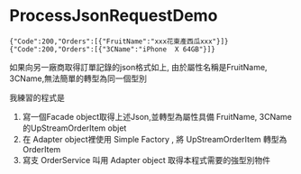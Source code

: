 # ProcessJsonRequestDemo
```
{"Code":200,"Orders":[{"FruitName":"xxx花東產西瓜xxx"}]}
{"Code":200,"Orders":[{"3CName":"iPhone  X 64GB"}]}
```
如果向另一廠商取得訂單記錄的json格式如上, 由於屬性名稱是FruitName, 3CName,無法簡單的轉型為同一個型別

我練習的程式是
1. 寫一個Facade object取得上述Json,並轉型為屬性具備 FruitName, 3CName 的UpStreamOrderItem objet
2. 在 Adapter object裡使用 Simple Factory , 將 UpStreamOrderItem 轉型為 OrderItem
3. 寫支 OrderService 叫用 Adapter object 取得本程式需要的強型別物件